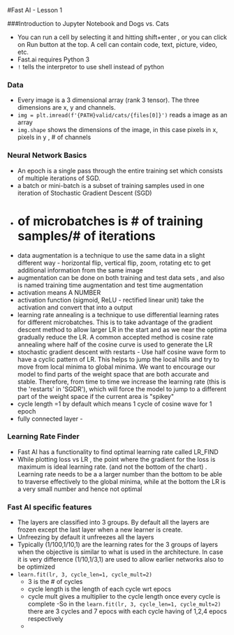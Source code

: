 #Fast AI - Lesson 1

###Introduction to Jupyter Notebook and Dogs vs. Cats 

- You can run a cell by selecting it and hitting shift+enter , or you can click on Run button at the top. A cell can contain code, text, picture, video, etc.
- Fast.ai requires Python 3
- `!` tells the interpretor to use shell instead of python

### Data 

- Every image is a 3 dimensional array (rank 3 tensor). The three dimensions are x, y and channels.
- `img = plt.imread(f'{PATH}valid/cats/{files[0]}')` reads a image as an array
- `img.shape` shows the dimensions of the image, in this case pixels in x, pixels in y , # of channels

### Neural Network Basics
- An epoch is a single pass through the entire training set which consists of multiple iterations of SGD.
- a batch or mini-batch is a subset of training samples used in one iteration of Stochastic Gradient Descent (SGD)
-  # of microbatches is # of training samples/# of iterations
-  data augmentation is a technique to use the same data in a slight different way - horizontal flip, vertical flip, zoom, rotating etc to get additional information from the same image
-  augmentation can be done on both training and test data sets , and also is named training time augmentation and test time augmentation
-  activation means A NUMBER
-  activation function (sigmoid, ReLU - rectified linear unit) take the activation and convert that into a output
-  learning rate annealing is a technique to use differential learning rates for different microbatches. This is to take advantage of the gradient descent method to allow larger LR in the start and as we near the optima gradually reduce the LR. A common accepted method is cosine rate annealing where half of the cosine curve is used to generate the LR
-  stochastic gradient descent with restarts  - Use half cosine wave form to have a cyclic pattern of LR. This helps to jump the local hills and try to move from local minima to global minima. We want to encourage our model to find parts of the weight space that are both accurate and stable. Therefore, from time to time we increase the learning rate (this is the 'restarts' in 'SGDR'), which will force the model to jump to a different part of the weight space if the current area is "spikey"
-  cycle length =1 by default which means 1 cycle of cosine wave for 1 epoch
-  fully connected layer - 

### Learning Rate Finder
- Fast AI has a functionality to find optimal learning rate called LR_FIND
- While plotting loss vs LR , the point where the gradient for the loss is maximum is ideal learning rate. (and not the bottom of the chart) . Learning rate needs to be a a larger number than the bottom to be able to traverse effectively to the global minima, while at the bottom the LR is a very small number and hence not optimal



### Fast AI specific features
- The layers are classified into 3 groups. By default all the layers are frozen except the last layer when a new learner is create.
- Unfreezing by default it unfreezes all the layers
- Typically (1/100,1/10,1) are the learning rates for the 3 groups of layers when the objective is similar to what is used in the architecture. In case it is very difference (1/10,1/3,1) are used to allow earlier networks also to be optimized
-  `learn.fit(lr, 3, cycle_len=1, cycle_mult=2)` 
	- 3 is the # of cycles
	- cycle length is the length of each cycle wrt epocs
	- cycle mult gives a multiplier to the cycle length once every cycle is complete
	-So in the `learn.fit(lr, 3, cycle_len=1, cycle_mult=2)` there are 3 cycles and 7 epocs with each cycle having of 1,2,4 epocs respectively
	- 

 



